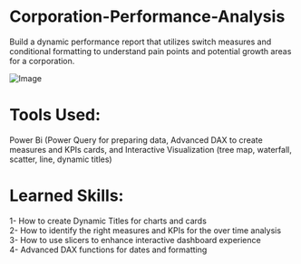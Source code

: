# Corporation-Performance-Analysis
Build a dynamic performance report that utilizes switch measures and conditional formatting to understand pain points and potential growth areas for a corporation.

![Image](https://github.com/user-attachments/assets/1e2106d7-df08-4ff1-ad71-12b63883dde3)

# Tools Used: 
Power Bi (Power Query for preparing data, Advanced DAX to create measures and KPIs cards, and Interactive Visualization (tree map, waterfall, scatter, line, dynamic titles)
# Learned Skills:
1- How to create Dynamic Titles for charts and cards <br>
2- How to identify the right measures and KPIs for the over time analysis <br>
3- How to use slicers to enhance interactive dashboard experience <br>
4- Advanced DAX functions for dates and formatting
